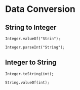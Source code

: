 # Data Conversion

## String to Integer

`Integer.valueOf("Strin");`

`Integer.parseInt("String");`

## Integer to String

`Integer.toString(int);`

`String.valueOf(int);`
